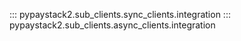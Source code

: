 ::: pypaystack2.sub_clients.sync_clients.integration
::: pypaystack2.sub_clients.async_clients.integration
